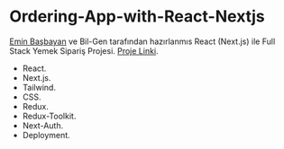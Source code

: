 # Ordering-App-with-React-Nextjs

[Emin Başbayan](https://www.udemy.com/user/emin-144/) ve Bil-Gen tarafından hazırlanmıs React (Next.js) ile Full Stack Yemek Sipariş Projesi. 
[Proje Linki](). 
* React.   
* Next.js.   
* Tailwind. 
* CSS. 
* Redux. 
* Redux-Toolkit. 
* Next-Auth. 
* Deployment. 
